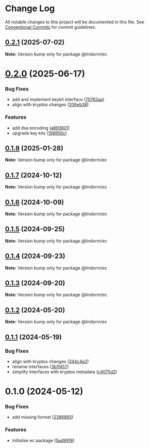 # Change Log

All notable changes to this project will be documented in this file.
See [Conventional Commits](https://conventionalcommits.org) for commit guidelines.

## [0.2.1](https://github.com/lindorm-io/monorepo/compare/@lindorm/ec@0.2.0...@lindorm/ec@0.2.1) (2025-07-02)

**Note:** Version bump only for package @lindorm/ec

# [0.2.0](https://github.com/lindorm-io/monorepo/compare/@lindorm/ec@0.1.8...@lindorm/ec@0.2.0) (2025-06-17)

### Bug Fixes

- add and implement keykit interface ([70762aa](https://github.com/lindorm-io/monorepo/commit/70762aaca51c9fe904121b69b4bc072cdd89c8a2))
- align with kryptos changes ([206eb38](https://github.com/lindorm-io/monorepo/commit/206eb38ae2a03b14973e706035c87a953cc753af))

### Features

- add dsa encoding ([a893601](https://github.com/lindorm-io/monorepo/commit/a8936015a9408733445cdbda8d8b70d633a2330a))
- upgrade key kits ([198956c](https://github.com/lindorm-io/monorepo/commit/198956c5fa276ae192af22cb204b3c2158c74339))

## [0.1.8](https://github.com/lindorm-io/monorepo/compare/@lindorm/ec@0.1.7...@lindorm/ec@0.1.8) (2025-01-28)

**Note:** Version bump only for package @lindorm/ec

## [0.1.7](https://github.com/lindorm-io/monorepo/compare/@lindorm/ec@0.1.6...@lindorm/ec@0.1.7) (2024-10-12)

**Note:** Version bump only for package @lindorm/ec

## [0.1.6](https://github.com/lindorm-io/monorepo/compare/@lindorm/ec@0.1.5...@lindorm/ec@0.1.6) (2024-10-09)

**Note:** Version bump only for package @lindorm/ec

## [0.1.5](https://github.com/lindorm-io/monorepo/compare/@lindorm/ec@0.1.4...@lindorm/ec@0.1.5) (2024-09-25)

**Note:** Version bump only for package @lindorm/ec

## [0.1.4](https://github.com/lindorm-io/monorepo/compare/@lindorm/ec@0.1.3...@lindorm/ec@0.1.4) (2024-09-23)

**Note:** Version bump only for package @lindorm/ec

## [0.1.3](https://github.com/lindorm-io/monorepo/compare/@lindorm/ec@0.1.2...@lindorm/ec@0.1.3) (2024-09-20)

**Note:** Version bump only for package @lindorm/ec

## [0.1.2](https://github.com/lindorm-io/monorepo/compare/@lindorm/ec@0.1.1...@lindorm/ec@0.1.2) (2024-05-20)

**Note:** Version bump only for package @lindorm/ec

## [0.1.1](https://github.com/lindorm-io/monorepo/compare/@lindorm/ec@0.1.0...@lindorm/ec@0.1.1) (2024-05-19)

### Bug Fixes

- align with kryptos changes ([344c4e2](https://github.com/lindorm-io/monorepo/commit/344c4e2fad07e66c91f7e0820bfc929c1f8ffcab))
- rename interfaces ([3b1f457](https://github.com/lindorm-io/monorepo/commit/3b1f45736f88b8c2d4481cbeca6da87bf8443bde))
- simplify interfaces with kryptos metadata ([c4075d2](https://github.com/lindorm-io/monorepo/commit/c4075d2e133c2fe0a1fafa548da68db34b3407c6))

# 0.1.0 (2024-05-12)

### Bug Fixes

- add missing format ([2386865](https://github.com/lindorm-io/monorepo/commit/2386865f60168cef31ffc8f1ce15c5fdc4c9fd82))

### Features

- initialise ec package ([5ad9918](https://github.com/lindorm-io/monorepo/commit/5ad99183aa933524f74850cf2bed5d10c03c6498))
